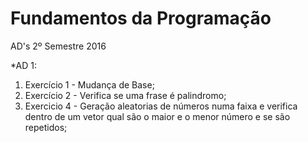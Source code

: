 # Fundamentos da Programação
AD's 2º Semestre 2016

*AD 1:
  1. Exercício 1 - Mudança de Base;
  2. Exercício 2 - Verifica se uma frase é palindromo;
  4. Exercicio 4 - Geração aleatorias de números numa faixa e verifica dentro de um vetor qual são o maior e o menor número e se são repetidos;
